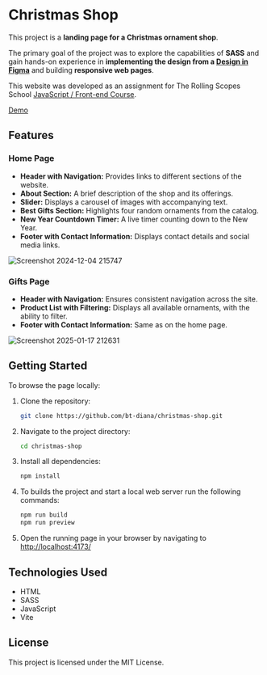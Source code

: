 # Christmas Shop

This project is a **landing page for a Christmas ornament shop**.

The primary goal of the project was to explore the capabilities of **SASS** and gain hands-on experience in **implementing the design from a [Design in Figma](https://www.figma.com/design/zTB01BwWZVoXYK5atH3eZT/Cristmas-Shop)** and building **responsive web pages**. 

This website was developed as an assignment for The Rolling Scopes School [JavaScript / Front-end Course](https://rs.school/courses/javascript-preschool-ru).

[Demo](https://bt-diana.github.io/christmas-shop/)

## Features

### Home Page
- **Header with Navigation:** Provides links to different sections of the website.
- **About Section:** A brief description of the shop and its offerings.
- **Slider:** Displays a carousel of images with accompanying text.
- **Best Gifts Section:** Highlights four random ornaments from the catalog.
- **New Year Countdown Timer:** A live timer counting down to the New Year.
- **Footer with Contact Information:** Displays contact details and social media links.

![Screenshot 2024-12-04 215747](https://github.com/user-attachments/assets/79be8697-3660-4bf6-92fe-da11a788a1f9)

### Gifts Page
- **Header with Navigation:** Ensures consistent navigation across the site.
- **Product List with Filtering:** Displays all available ornaments, with the ability to filter.
- **Footer with Contact Information:** Same as on the home page.

![Screenshot 2025-01-17 212631](https://github.com/user-attachments/assets/bf011d23-205d-401d-abf4-9c7b9e4d9f59)

## Getting Started

To browse the page locally:

1. Clone the repository:
   ```bash
   git clone https://github.com/bt-diana/christmas-shop.git
   ```
2. Navigate to the project directory:
   ```bash
   cd christmas-shop
   ```
3. Install all dependencies:
   ```bash
   npm install
   ```
4. To builds the project and start a local web server run the following commands:
   ```bash
   npm run build
   npm run preview
   ```
5. Open the running page in your browser by navigating to [http://localhost:4173/](http://localhost:4173/)

## Technologies Used

- HTML
- SASS
- JavaScript
- Vite

## License

This project is licensed under the MIT License.
